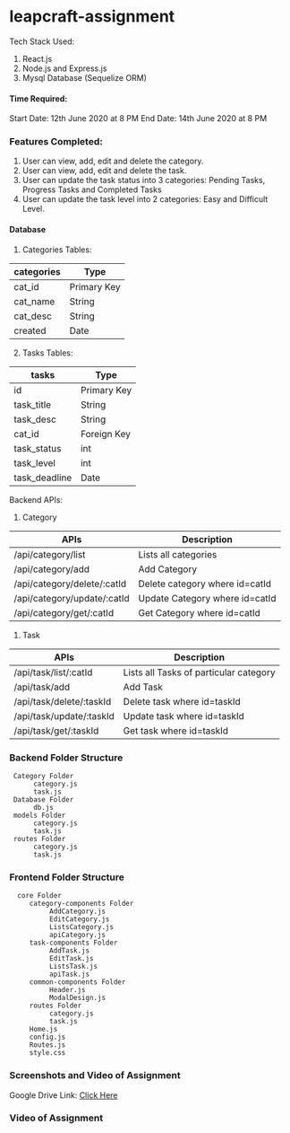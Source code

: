 # leapcraft-assignment
 Tech Stack Used:
1. React.js
2. Node.js and Express.js
3. Mysql Database  (Sequelize ORM)

#### Time Required: 
Start Date: 12th June 2020 at 8 PM
End Date: 14th June 2020 at 8 PM

### Features Completed:
1. User can view, add, edit and delete the category.
2. User can view, add, edit and delete the task.
3. User can update the task status into 3 categories: Pending Tasks, Progress Tasks and Completed Tasks 
4. User can update the task level into 2 categories: Easy and Difficult Level.

#### Database
1. Categories Tables:

| categories    |      Type       |
| ------------- |-------------|         
| cat_id        | Primary Key |
| cat_name      | String      | 
|  cat_desc | String |
| created    | Date        |

2. Tasks Tables:

| tasks   |      Type       |
| ------------- |-------------|         
| id        | Primary Key |
| task_title      | String      | 
|  task_desc | String |
| cat_id   | Foreign Key      |
| task_status   | int     |
| task_level   | int   |
| task_deadline   | Date    |

Backend APIs:
1. Category
	
|APIs  | Description  |
|--|--|
| /api/category/list | Lists all categories |
| /api/category/add | Add Category |
| /api/category/delete/:catId | Delete category where id=catId |
| /api/category/update/:catId | Update Category where id=catId |
| /api/category/get/:catId | Get Category where id=catId |

1. Task
	
|APIs  | Description  |
|--|--|
| /api/task/list/:catId | Lists all Tasks of particular category |
| /api/task/add | Add Task |
| /api/task/delete/:taskId | Delete task where id=taskId |
| /api/task/update/:taskId | Update task where id=taskId |
| /api/task/get/:taskId | Get task where id=taskId |

### Backend Folder Structure
     Category Folder
	      category.js
	      task.js
	 Database Folder
	      db.js
	 models Folder
	      category.js
	      task.js
	 routes Folder
	      category.js
	      task.js
	    	      
### Frontend  Folder Structure
      core Folder
	     category-components Folder
		      AddCategory.js
		      EditCategory.js
		      ListsCategory.js
		      apiCategory.js
		 task-components Folder
		      AddTask.js
		      EditTask.js
		      ListsTask.js
		      apiTask.js
		 common-components Folder
		      Header.js
		      ModalDesign.js
		 routes Folder
		      category.js
		      task.js
		 Home.js
		 config.js
		 Routes.js
		 style.css
### Screenshots and Video of Assignment


Google Drive Link:
[Click Here](https://drive.google.com/drive/folders/11UhVCzPt1WoPGwB9G5rljywJoNJOfojZ?usp=sharing)
### Video of Assignment


  


